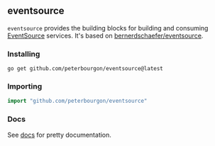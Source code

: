 ## eventsource

`eventsource` provides the building blocks for building and consuming
[EventSource][spec] services. It's based on
[bernerdschaefer/eventsource][upstream].

### Installing

```shell
go get github.com/peterbourgon/eventsource@latest
```

### Importing

```go
import "github.com/peterbourgon/eventsource"
```

### Docs

See [docs][docs] for pretty documentation.

[spec]: https://www.w3.org/TR/eventsource/
[docs]: https://pkg.go.dev/github.com/peterbourgon/eventsource
[upstream]: https://github.com/bernerdschaefer/eventsource
